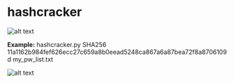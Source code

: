 # hashcracker
![alt text](https://raw.githubusercontent.com/Bot3939/hashcracker/master/imgs/usage.png) <br>

<b>Example:</b> hashcracker.py SHA256 11a1162b984fef626ecc27c659a8b0eead5248ca867a6a87bea72f8a8706109d my_pw_list.txt <br>

![alt text](https://raw.githubusercontent.com/Bot3939/hashcracker/master/imgs/example.png) <br>

